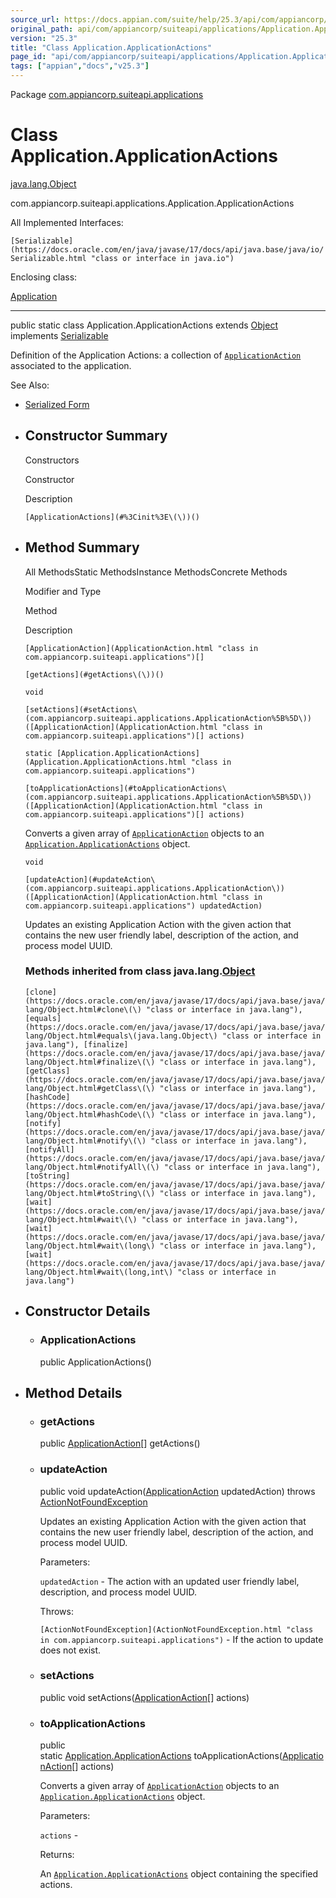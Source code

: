 ```yaml
---
source_url: https://docs.appian.com/suite/help/25.3/api/com/appiancorp/suiteapi/applications/Application.ApplicationActions.html
original_path: api/com/appiancorp/suiteapi/applications/Application.ApplicationActions.html
version: "25.3"
title: "Class Application.ApplicationActions"
page_id: "api/com/appiancorp/suiteapi/applications/Application.ApplicationActions"
tags: ["appian","docs","v25.3"]
---
```



Package [com.appiancorp.suiteapi.applications](package-summary.html)

# Class Application.ApplicationActions

[java.lang.Object](https://docs.oracle.com/en/java/javase/17/docs/api/java.base/java/lang/Object.html "class or interface in java.lang")

com.appiancorp.suiteapi.applications.Application.ApplicationActions

All Implemented Interfaces:

`[Serializable](https://docs.oracle.com/en/java/javase/17/docs/api/java.base/java/io/Serializable.html "class or interface in java.io")`

Enclosing class:

[Application](Application.html "class in com.appiancorp.suiteapi.applications")

* * *

public static class Application.ApplicationActions extends [Object](https://docs.oracle.com/en/java/javase/17/docs/api/java.base/java/lang/Object.html "class or interface in java.lang") implements [Serializable](https://docs.oracle.com/en/java/javase/17/docs/api/java.base/java/io/Serializable.html "class or interface in java.io")

Definition of the Application Actions: a collection of [`ApplicationAction`](ApplicationAction.html "class in com.appiancorp.suiteapi.applications") associated to the application.

See Also:

-   [Serialized Form](../../../../serialized-form.html#com.appiancorp.suiteapi.applications.Application.ApplicationActions)

-   ## Constructor Summary

    Constructors

    Constructor

    Description

    `[ApplicationActions](#%3Cinit%3E\(\))()`

-   ## Method Summary

    All MethodsStatic MethodsInstance MethodsConcrete Methods

    Modifier and Type

    Method

    Description

    `[ApplicationAction](ApplicationAction.html "class in com.appiancorp.suiteapi.applications")[]`

    `[getActions](#getActions\(\))()`

    `void`

    `[setActions](#setActions\(com.appiancorp.suiteapi.applications.ApplicationAction%5B%5D\))([ApplicationAction](ApplicationAction.html "class in com.appiancorp.suiteapi.applications")[] actions)`

    `static [Application.ApplicationActions](Application.ApplicationActions.html "class in com.appiancorp.suiteapi.applications")`

    `[toApplicationActions](#toApplicationActions\(com.appiancorp.suiteapi.applications.ApplicationAction%5B%5D\))([ApplicationAction](ApplicationAction.html "class in com.appiancorp.suiteapi.applications")[] actions)`

    Converts a given array of [`ApplicationAction`](ApplicationAction.html "class in com.appiancorp.suiteapi.applications") objects to an [`Application.ApplicationActions`](Application.ApplicationActions.html "class in com.appiancorp.suiteapi.applications") object.

    `void`

    `[updateAction](#updateAction\(com.appiancorp.suiteapi.applications.ApplicationAction\))([ApplicationAction](ApplicationAction.html "class in com.appiancorp.suiteapi.applications") updatedAction)`

    Updates an existing Application Action with the given action that contains the new user friendly label, description of the action, and process model UUID.

    ### Methods inherited from class java.lang.[Object](https://docs.oracle.com/en/java/javase/17/docs/api/java.base/java/lang/Object.html "class or interface in java.lang")

    `[clone](https://docs.oracle.com/en/java/javase/17/docs/api/java.base/java/lang/Object.html#clone\(\) "class or interface in java.lang"), [equals](https://docs.oracle.com/en/java/javase/17/docs/api/java.base/java/lang/Object.html#equals\(java.lang.Object\) "class or interface in java.lang"), [finalize](https://docs.oracle.com/en/java/javase/17/docs/api/java.base/java/lang/Object.html#finalize\(\) "class or interface in java.lang"), [getClass](https://docs.oracle.com/en/java/javase/17/docs/api/java.base/java/lang/Object.html#getClass\(\) "class or interface in java.lang"), [hashCode](https://docs.oracle.com/en/java/javase/17/docs/api/java.base/java/lang/Object.html#hashCode\(\) "class or interface in java.lang"), [notify](https://docs.oracle.com/en/java/javase/17/docs/api/java.base/java/lang/Object.html#notify\(\) "class or interface in java.lang"), [notifyAll](https://docs.oracle.com/en/java/javase/17/docs/api/java.base/java/lang/Object.html#notifyAll\(\) "class or interface in java.lang"), [toString](https://docs.oracle.com/en/java/javase/17/docs/api/java.base/java/lang/Object.html#toString\(\) "class or interface in java.lang"), [wait](https://docs.oracle.com/en/java/javase/17/docs/api/java.base/java/lang/Object.html#wait\(\) "class or interface in java.lang"), [wait](https://docs.oracle.com/en/java/javase/17/docs/api/java.base/java/lang/Object.html#wait\(long\) "class or interface in java.lang"), [wait](https://docs.oracle.com/en/java/javase/17/docs/api/java.base/java/lang/Object.html#wait\(long,int\) "class or interface in java.lang")`

-   ## Constructor Details

    -   ### ApplicationActions

        public ApplicationActions()

-   ## Method Details

    -   ### getActions

        public [ApplicationAction](ApplicationAction.html "class in com.appiancorp.suiteapi.applications")\[\] getActions()

    -   ### updateAction

        public void updateAction([ApplicationAction](ApplicationAction.html "class in com.appiancorp.suiteapi.applications") updatedAction) throws [ActionNotFoundException](ActionNotFoundException.html "class in com.appiancorp.suiteapi.applications")

        Updates an existing Application Action with the given action that contains the new user friendly label, description of the action, and process model UUID.

        Parameters:

        `updatedAction` - The action with an updated user friendly label, description, and process model UUID.

        Throws:

        `[ActionNotFoundException](ActionNotFoundException.html "class in com.appiancorp.suiteapi.applications")` - If the action to update does not exist.

    -   ### setActions

        public void setActions([ApplicationAction](ApplicationAction.html "class in com.appiancorp.suiteapi.applications")\[\] actions)

    -   ### toApplicationActions

        public static [Application.ApplicationActions](Application.ApplicationActions.html "class in com.appiancorp.suiteapi.applications") toApplicationActions([ApplicationAction](ApplicationAction.html "class in com.appiancorp.suiteapi.applications")\[\] actions)

        Converts a given array of [`ApplicationAction`](ApplicationAction.html "class in com.appiancorp.suiteapi.applications") objects to an [`Application.ApplicationActions`](Application.ApplicationActions.html "class in com.appiancorp.suiteapi.applications") object.

        Parameters:

        `actions` -

        Returns:

        An [`Application.ApplicationActions`](Application.ApplicationActions.html "class in com.appiancorp.suiteapi.applications") object containing the specified actions.